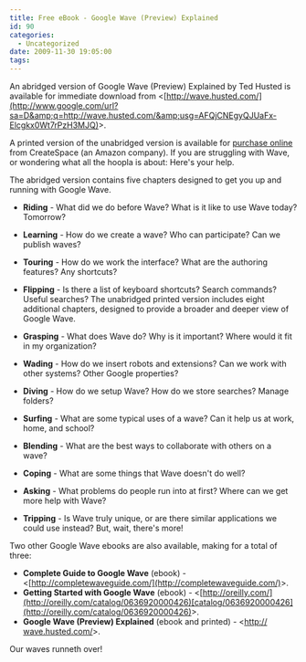 ```yaml
---
title: Free eBook - Google Wave (Preview) Explained
id: 90
categories:
  - Uncategorized
date: 2009-11-30 19:05:00
tags:
---
```


An abridged version of Google Wave (Preview) Explained by Ted Husted is available for immediate download from &lt;[http://wave.husted.com/](http://www.google.com/url?sa=D&amp;q=http://wave.husted.com/&amp;usg=AFQjCNEgyQJUaFx-Elcgkx0Wt7rPzH3MJQ)&gt;.

A printed version of the unabridged version is available for [purchase online](https://www.createspace.com/3397265) from CreateSpace (an Amazon company). If you are struggling with Wave, or wondering what all the hoopla is about: Here's your help.

The abridged version contains five chapters designed to get you up and running with Google Wave.

*   <span style="font-weight:bold;">Riding</span> - What did we do before Wave? What is it like to use Wave today? Tomorrow?
*   <span style="font-weight:bold;">Learning</span> - How do we create a wave? Who can participate? Can we publish waves?
*   <span style="font-weight:bold;">Touring</span> - How do we work the interface? What are the authoring features? Any shortcuts?
*   <span style="font-weight:bold;">Flipping</span> - Is there a list of keyboard shortcuts? Search commands? Useful searches?
The unabridged printed version includes eight additional chapters, designed to provide a broader and deeper view of Google Wave.

*   <span style="font-weight:bold;">Grasping</span> - What does Wave do? Why is it important? Where would it fit in my organization?
*   <span style="font-weight:bold;">Wading</span> - How do we insert robots and extensions? Can we work with other systems? Other Google properties?
*   <span style="font-weight:bold;">Diving</span> - How do we setup Wave? How do we store searches? Manage folders?
*   <span style="font-weight:bold;">Surfing</span> - What are some typical uses of a wave? Can it help us at work, home, and school?
*   <span style="font-weight:bold;">Blending</span> - What are the best ways to collaborate with others on a wave?
*   <span style="font-weight:bold;">Coping</span> - What are some things that Wave doesn't do well?
*   <span style="font-weight:bold;">Asking</span> - What problems do people run into at first? Where can we get more help with Wave?
*   <span style="font-weight:bold;">Tripping</span> - Is Wave truly unique, or are there similar applications we could use instead?
But, wait, there's more!

Two other Google Wave ebooks are also available, making for a total of three:

* <span style="font-weight:bold;">Complete Guide to Google Wave</span> (ebook) - &lt;[http://completewaveguide.com/](http://completewaveguide.com/)&gt;.
* <span style="font-weight:bold;">Getting Started with Google Wave</span> (ebook) - &lt;[http://oreilly.com/](http://oreilly.com/catalog/0636920000426)[catalog/0636920000426](http://oreilly.com/catalog/0636920000426)&gt;.
* <span style="font-weight:bold;">Google Wave (Preview) Explained</span> (ebook and printed) - &lt;[http:// wave.husted.com/](http://wave.husted.com/)&gt;.

Our waves runneth over!